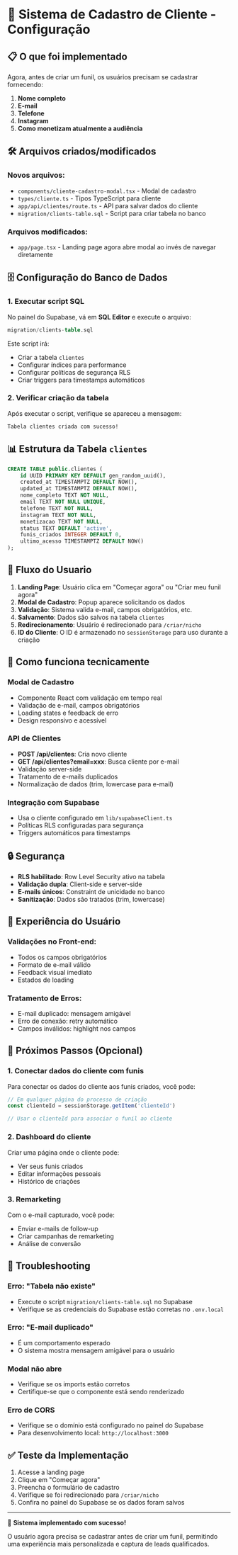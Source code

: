 # 🚀 Sistema de Cadastro de Cliente - Configuração

## 📋 O que foi implementado

Agora, antes de criar um funil, os usuários precisam se cadastrar fornecendo:

1. **Nome completo**
2. **E-mail**
3. **Telefone** 
4. **Instagram**
5. **Como monetizam atualmente a audiência**

## 🛠️ Arquivos criados/modificados

### Novos arquivos:
- `components/cliente-cadastro-modal.tsx` - Modal de cadastro
- `types/cliente.ts` - Tipos TypeScript para cliente
- `app/api/clientes/route.ts` - API para salvar dados do cliente
- `migration/clients-table.sql` - Script para criar tabela no banco

### Arquivos modificados:
- `app/page.tsx` - Landing page agora abre modal ao invés de navegar diretamente

## 🗄️ Configuração do Banco de Dados

### 1. Executar script SQL

No painel do Supabase, vá em **SQL Editor** e execute o arquivo:
```sql
migration/clients-table.sql
```

Este script irá:
- Criar a tabela `clientes`
- Configurar índices para performance
- Configurar políticas de segurança RLS
- Criar triggers para timestamps automáticos

### 2. Verificar criação da tabela

Após executar o script, verifique se apareceu a mensagem:
```
Tabela clientes criada com sucesso!
```

## 📊 Estrutura da Tabela `clientes`

```sql
CREATE TABLE public.clientes (
    id UUID PRIMARY KEY DEFAULT gen_random_uuid(),
    created_at TIMESTAMPTZ DEFAULT NOW(),
    updated_at TIMESTAMPTZ DEFAULT NOW(),
    nome_completo TEXT NOT NULL,
    email TEXT NOT NULL UNIQUE,
    telefone TEXT NOT NULL,
    instagram TEXT NOT NULL,
    monetizacao TEXT NOT NULL,
    status TEXT DEFAULT 'active',
    funis_criados INTEGER DEFAULT 0,
    ultimo_acesso TIMESTAMPTZ DEFAULT NOW()
);
```

## 🔄 Fluxo do Usuario

1. **Landing Page**: Usuário clica em "Começar agora" ou "Criar meu funil agora"
2. **Modal de Cadastro**: Popup aparece solicitando os dados
3. **Validação**: Sistema valida e-mail, campos obrigatórios, etc.
4. **Salvamento**: Dados são salvos na tabela `clientes`
5. **Redirecionamento**: Usuário é redirecionado para `/criar/nicho`
6. **ID do Cliente**: O ID é armazenado no `sessionStorage` para uso durante a criação

## 🔧 Como funciona tecnicamente

### Modal de Cadastro
- Componente React com validação em tempo real
- Validação de e-mail, campos obrigatórios
- Loading states e feedback de erro
- Design responsivo e acessível

### API de Clientes
- **POST /api/clientes**: Cria novo cliente
- **GET /api/clientes?email=xxx**: Busca cliente por e-mail
- Validação server-side
- Tratamento de e-mails duplicados
- Normalização de dados (trim, lowercase para e-mail)

### Integração com Supabase
- Usa o cliente configurado em `lib/supabaseClient.ts`
- Políticas RLS configuradas para segurança
- Triggers automáticos para timestamps

## 🔒 Segurança

- **RLS habilitado**: Row Level Security ativo na tabela
- **Validação dupla**: Client-side e server-side
- **E-mails únicos**: Constraint de unicidade no banco
- **Sanitização**: Dados são tratados (trim, lowercase)

## 📱 Experiência do Usuário

### Validações no Front-end:
- Todos os campos obrigatórios
- Formato de e-mail válido
- Feedback visual imediato
- Estados de loading

### Tratamento de Erros:
- E-mail duplicado: mensagem amigável
- Erro de conexão: retry automático
- Campos inválidos: highlight nos campos

## 🚀 Próximos Passos (Opcional)

### 1. Conectar dados do cliente com funis
Para conectar os dados do cliente aos funis criados, você pode:

```typescript
// Em qualquer página do processo de criação
const clienteId = sessionStorage.getItem('clienteId')

// Usar o clienteId para associar o funil ao cliente
```

### 2. Dashboard do cliente
Criar uma página onde o cliente pode:
- Ver seus funis criados
- Editar informações pessoais
- Histórico de criações

### 3. Remarketing
Com o e-mail capturado, você pode:
- Enviar e-mails de follow-up
- Criar campanhas de remarketing
- Análise de conversão

## 🐛 Troubleshooting

### Erro: "Tabela não existe"
- Execute o script `migration/clients-table.sql` no Supabase
- Verifique se as credenciais do Supabase estão corretas no `.env.local`

### Erro: "E-mail duplicado"
- É um comportamento esperado
- O sistema mostra mensagem amigável para o usuário

### Modal não abre
- Verifique se os imports estão corretos
- Certifique-se que o componente está sendo renderizado

### Erro de CORS
- Verifique se o domínio está configurado no painel do Supabase
- Para desenvolvimento local: `http://localhost:3000`

## ✅ Teste da Implementação

1. Acesse a landing page
2. Clique em "Começar agora"
3. Preencha o formulário de cadastro
4. Verifique se foi redirecionado para `/criar/nicho`
5. Confira no painel do Supabase se os dados foram salvos

---

🎉 **Sistema implementado com sucesso!** 

O usuário agora precisa se cadastrar antes de criar um funil, permitindo uma experiência mais personalizada e captura de leads qualificados.
